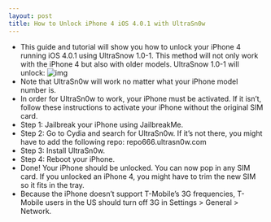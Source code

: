 ```yaml
---
layout: post
title: How to Unlock iPhone 4 iOS 4.0.1 with UltraSn0w
---
```

* This guide and tutorial will show you how to unlock your iPhone 4 running iOS 4.0.1 using UltraSnow 1.0-1. This method will not only work with the iPhone 4 but also with older models. UltraSnow 1.0-1 will unlock:
![img](http://media.idownloadblog.com/wp-content/uploads/2010/07/Unlock-iPhone.jpg)
* Note that UltraSn0w will work no matter what your iPhone model number is.
* In order for UltraSn0w to work, your iPhone must be activated. If it isn’t, follow these instructions to activate your iPhone without the original SIM card.
* Step 1: Jailbreak your iPhone using JailbreakMe.
* Step 2: Go to Cydia and search for UltraSn0w. If it’s not there, you might have to add the following repo: repo666.ultrasn0w.com
* Step 3: Install UltraSn0w.
* Step 4: Reboot your iPhone.
* Done! Your iPhone should be unlocked. You can now pop in any SIM card. If you unlocked an iPhone 4, you might have to trim the new SIM so it fits in the tray.
* Because the iPhone doesn’t support T-Mobile’s 3G frequencies, T-Mobile users in the US should turn off 3G in Settings > General > Network.

